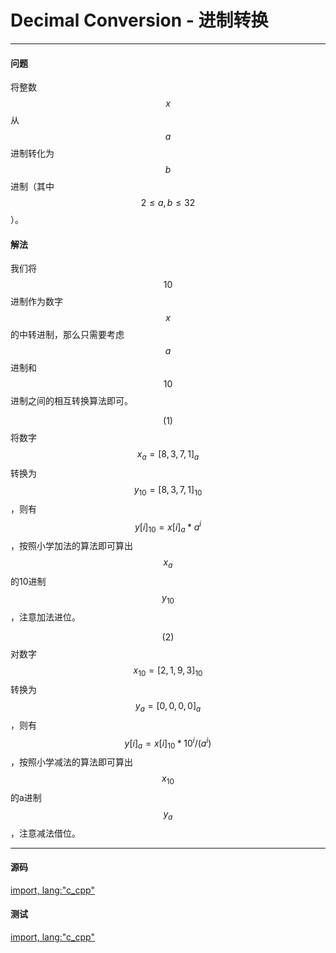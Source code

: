 # Decimal Conversion - 进制转换

--------

#### 问题

将整数$$ x $$从$$ a $$进制转化为$$ b $$进制（其中$$ 2 \le a, b \le 32 $$）。

#### 解法

我们将$$ 10 $$进制作为数字$$ x $$的中转进制，那么只需要考虑$$ a $$进制和$$ 10 $$进制之间的相互转换算法即可。

$$ (1) $$将数字$$ x_a = [ 8, 3, 7, 1 ]_a $$转换为$$ y_{10} = [ 8, 3, 7, 1 ]_{10} $$，则有$$ y[i]_{10} = x[i]_{a} * a^i $$，按照小学加法的算法即可算出$$ x_a $$的10进制$$ y_{10} $$，注意加法进位。

$$ (2) $$对数字$$ x_{10} = [ 2, 1, 9, 3 ]_{10} $$转换为$$ y_{a} = [ 0, 0, 0, 0 ]_{a} $$，则有$$ y[i]_{a} = x[i]_{10} * 10^i / (a^i) $$，按照小学减法的算法即可算出$$ x_{10} $$的a进制$$ y_{a} $$，注意减法借位。

--------

#### 源码

[import, lang:"c_cpp"](../../../src/Calculation/DecimalConversion.hpp)

#### 测试

[import, lang:"c_cpp"](../../../src/Calculation/DecimalConversion.cpp)
